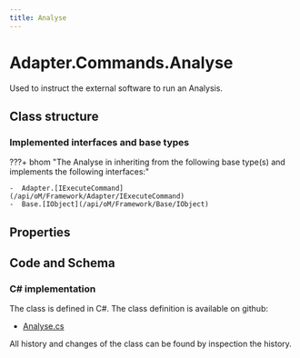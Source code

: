 ```yaml
---
title: Analyse
---
```


# Adapter.Commands.Analyse

Used to instruct the external software to run an Analysis.

## Class structure

### Implemented interfaces and base types

???+ bhom "The Analyse in inheriting from the following base type(s) and implements the following interfaces:"

    -  Adapter.[IExecuteCommand](/api/oM/Framework/Adapter/IExecuteCommand)
    -  Base.[IObject](/api/oM/Framework/Base/IObject)


## Properties

## Code and Schema

### C# implementation

The class is defined in C#. The class definition is available on github:

- [Analyse.cs](https://github.com/BHoM/BHoM_Adapter/blob/develop/Adapter_oM/ExecuteCommands/Analyse.cs)

All history and changes of the class can be found by inspection the history.
